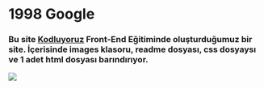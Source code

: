 # 1998 Google
###	Bu site [Kodluyoruz](https://www.kodluyoruz.org/)  Front-End Eğitiminde oluşturduğumuz bir site. İçerisinde images klasoru, readme dosyası, css dosyaysı ve 1 adet html dosyası barındırıyor.

![][def]

[def]: https://i.hizliresim.com/7ktgf3o.png
